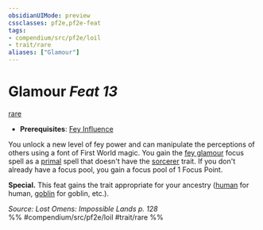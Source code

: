 ```yaml
---
obsidianUIMode: preview
cssclasses: pf2e,pf2e-feat
tags:
- compendium/src/pf2e/loil
- trait/rare
aliases: ["Glamour"]
---
```

# Glamour  *Feat 13*  
[rare](rules/traits/rare.md "Rare Rarity Trait")  

- **Prerequisites**: [Fey Influence](compendium/feats/fey-influence-loil.md)

You unlock a new level of fey power and can manipulate the perceptions of others using a font of First World magic. You gain the [fey glamour](compendium/spells/fey-glamour.md) focus spell as a [primal](rules/traits/primal.md "Primal Tradition Trait") spell that doesn't have the [sorcerer](rules/traits/sorcerer.md "Sorcerer Class Trait") trait. If you don't already have a focus pool, you gain a focus pool of 1 Focus Point.

**Special.** This feat gains the trait appropriate for your ancestry ([human](rules/traits/human.md "Human Ancestry & Heritage Trait") for human, [goblin](rules/traits/goblin.md "Goblin Ancestry & Heritage Trait") for goblin, etc.).

*Source: Lost Omens: Impossible Lands p. 128*  
%% #compendium/src/pf2e/loil #trait/rare %%